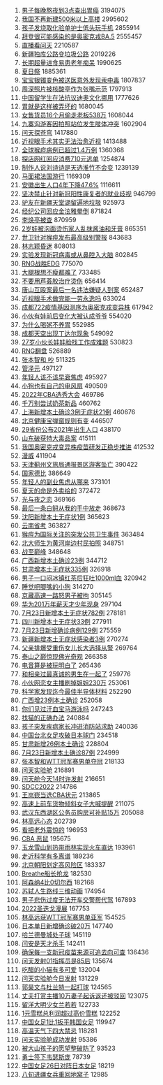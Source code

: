 1. [男子每晚熬夜到3点查出胃癌](https://s.weibo.com//weibo?q=%23%E7%94%B7%E5%AD%90%E6%AF%8F%E6%99%9A%E7%86%AC%E5%A4%9C%E5%88%B03%E7%82%B9%E6%9F%A5%E5%87%BA%E8%83%83%E7%99%8C%23&Refer=top) 3194075
2. [我国不再新建500米以上高楼](https://s.weibo.com//weibo?q=%23%E6%88%91%E5%9B%BD%E4%B8%8D%E5%86%8D%E6%96%B0%E5%BB%BA500%E7%B1%B3%E4%BB%A5%E4%B8%8A%E9%AB%98%E6%A5%BC%23&Refer=top) 2995602
3. [孩子发烧取化验单护士低头玩手机](https://s.weibo.com//weibo?q=%23%E5%AD%A9%E5%AD%90%E5%8F%91%E7%83%A7%E5%8F%96%E5%8C%96%E9%AA%8C%E5%8D%95%E6%8A%A4%E5%A3%AB%E4%BD%8E%E5%A4%B4%E7%8E%A9%E6%89%8B%E6%9C%BA%23&Refer=top) 2855914
4. [拜登很可能感染的是奥密克戎BA.5](https://s.weibo.com//weibo?q=%23%E6%8B%9C%E7%99%BB%E5%BE%88%E5%8F%AF%E8%83%BD%E6%84%9F%E6%9F%93%E7%9A%84%E6%98%AF%E5%A5%A5%E5%AF%86%E5%85%8B%E6%88%8EBA.5%23&Refer=top) 2555457
5. [直播看问天](https://s.weibo.com//weibo?q=%23%E7%9B%B4%E6%92%AD%E7%9C%8B%E9%97%AE%E5%A4%A9%23&Refer=top) 2210587
6. [新疆独库公路变垃圾公路](https://s.weibo.com//weibo?q=%23%E6%96%B0%E7%96%86%E7%8B%AC%E5%BA%93%E5%85%AC%E8%B7%AF%E5%8F%98%E5%9E%83%E5%9C%BE%E5%85%AC%E8%B7%AF%23&Refer=top) 2019226
7. [长期超量进食易患老年痴呆](https://s.weibo.com//weibo?q=%23%E9%95%BF%E6%9C%9F%E8%B6%85%E9%87%8F%E8%BF%9B%E9%A3%9F%E6%98%93%E6%82%A3%E8%80%81%E5%B9%B4%E7%97%B4%E5%91%86%23&Refer=top) 1990625
8. [夏日祭](https://s.weibo.com//weibo?q=%E5%A4%8F%E6%97%A5%E7%A5%AD&Refer=top) 1885361
9. [宝宝银镯变色被送医意外发现汞中毒](https://s.weibo.com//weibo?q=%23%E5%AE%9D%E5%AE%9D%E9%93%B6%E9%95%AF%E5%8F%98%E8%89%B2%E8%A2%AB%E9%80%81%E5%8C%BB%E6%84%8F%E5%A4%96%E5%8F%91%E7%8E%B0%E6%B1%9E%E4%B8%AD%E6%AF%92%23&Refer=top) 1807837
10. [周深照片被核酸亭作为张嘴示范](https://s.weibo.com//weibo?q=%E5%91%A8%E6%B7%B1%E7%85%A7%E7%89%87%E8%A2%AB%E6%A0%B8%E9%85%B8%E4%BA%AD%E4%BD%9C%E4%B8%BA%E5%BC%A0%E5%98%B4%E7%A4%BA%E8%8C%83&Refer=top) 1797913
11. [中国留学生在法抗议迪奥文化挪用](https://s.weibo.com//weibo?q=%23%E4%B8%AD%E5%9B%BD%E7%95%99%E5%AD%A6%E7%94%9F%E5%9C%A8%E6%B3%95%E6%8A%97%E8%AE%AE%E8%BF%AA%E5%A5%A5%E6%96%87%E5%8C%96%E6%8C%AA%E7%94%A8%23&Refer=top) 1777626
12. [胃就是这样被弄坏的](https://s.weibo.com//weibo?q=%23%E8%83%83%E5%B0%B1%E6%98%AF%E8%BF%99%E6%A0%B7%E8%A2%AB%E5%BC%84%E5%9D%8F%E7%9A%84%23&Refer=top) 1680045
13. [女售货员16个月偷走老板538万](https://s.weibo.com//weibo?q=%23%E5%A5%B3%E5%94%AE%E8%B4%A7%E5%91%9816%E4%B8%AA%E6%9C%88%E5%81%B7%E8%B5%B0%E8%80%81%E6%9D%BF538%E4%B8%87%23&Refer=top) 1608044
14. [九寨沟游客因拍照站位发生肢体冲突](https://s.weibo.com//weibo?q=%23%E4%B9%9D%E5%AF%A8%E6%B2%9F%E6%B8%B8%E5%AE%A2%E5%9B%A0%E6%8B%8D%E7%85%A7%E7%AB%99%E4%BD%8D%E5%8F%91%E7%94%9F%E8%82%A2%E4%BD%93%E5%86%B2%E7%AA%81%23&Refer=top) 1602904
15. [问天探苍穹](https://s.weibo.com//weibo?q=%23%E9%97%AE%E5%A4%A9%E6%8E%A2%E8%8B%8D%E7%A9%B9%23&Refer=top) 1417880
16. [近视眼手术其实无法治愈近视](https://s.weibo.com//weibo?q=%23%E8%BF%91%E8%A7%86%E7%9C%BC%E6%89%8B%E6%9C%AF%E5%85%B6%E5%AE%9E%E6%97%A0%E6%B3%95%E6%B2%BB%E6%84%88%E8%BF%91%E8%A7%86%23&Refer=top) 1413488
17. [全球猴痘病例已超过1.4万例](https://s.weibo.com//weibo?q=%23%E5%85%A8%E7%90%83%E7%8C%B4%E7%97%98%E7%97%85%E4%BE%8B%E5%B7%B2%E8%B6%85%E8%BF%871.4%E4%B8%87%E4%BE%8B%23&Refer=top) 1360368
18. [探店网红回应消费710元逃单](https://s.weibo.com//weibo?q=%23%E6%8E%A2%E5%BA%97%E7%BD%91%E7%BA%A2%E5%9B%9E%E5%BA%94%E6%B6%88%E8%B4%B9710%E5%85%83%E9%80%83%E5%8D%95%23&Refer=top) 1254874
19. [制作人说刘诗诗是天选淮竹不会变](https://s.weibo.com//weibo?q=%23%E5%88%B6%E4%BD%9C%E4%BA%BA%E8%AF%B4%E5%88%98%E8%AF%97%E8%AF%97%E6%98%AF%E5%A4%A9%E9%80%89%E6%B7%AE%E7%AB%B9%E4%B8%8D%E4%BC%9A%E5%8F%98%23&Refer=top) 1239139
20. [马面裙法国游行](https://s.weibo.com//weibo?q=%23%E9%A9%AC%E9%9D%A2%E8%A3%99%E6%B3%95%E5%9B%BD%E6%B8%B8%E8%A1%8C%23&Refer=top) 1169309
21. [安徽出生人口4年下降47.6%](https://s.weibo.com//weibo?q=%23%E5%AE%89%E5%BE%BD%E5%87%BA%E7%94%9F%E4%BA%BA%E5%8F%A34%E5%B9%B4%E4%B8%8B%E9%99%8D47.6%25%23&Refer=top) 1116611
22. [坚决禁止针对新冠阳性康复者的就业歧视](https://s.weibo.com//weibo?q=%23%E5%9D%9A%E5%86%B3%E7%A6%81%E6%AD%A2%E9%92%88%E5%AF%B9%E6%96%B0%E5%86%A0%E9%98%B3%E6%80%A7%E5%BA%B7%E5%A4%8D%E8%80%85%E7%9A%84%E5%B0%B1%E4%B8%9A%E6%AD%A7%E8%A7%86%23&Refer=top) 946799
23. [驴友在新疆天堂湖留遍地垃圾](https://s.weibo.com//weibo?q=%23%E9%A9%B4%E5%8F%8B%E5%9C%A8%E6%96%B0%E7%96%86%E5%A4%A9%E5%A0%82%E6%B9%96%E7%95%99%E9%81%8D%E5%9C%B0%E5%9E%83%E5%9C%BE%23&Refer=top) 925973
24. [经纪公司回应金泫雅晕倒](https://s.weibo.com//weibo?q=%23%E7%BB%8F%E7%BA%AA%E5%85%AC%E5%8F%B8%E5%9B%9E%E5%BA%94%E9%87%91%E6%B3%AB%E9%9B%85%E6%99%95%E5%80%92%23&Refer=top) 871824
25. [李焕亭被查](https://s.weibo.com//weibo?q=%23%E6%9D%8E%E7%84%95%E4%BA%AD%E8%A2%AB%E6%9F%A5%23&Refer=top) 870959
26. [2岁娃被泡面烫伤家人乱抹酱油和牙膏](https://s.weibo.com//weibo?q=%232%E5%B2%81%E5%A8%83%E8%A2%AB%E6%B3%A1%E9%9D%A2%E7%83%AB%E4%BC%A4%E5%AE%B6%E4%BA%BA%E4%B9%B1%E6%8A%B9%E9%85%B1%E6%B2%B9%E5%92%8C%E7%89%99%E8%86%8F%23&Refer=top) 865351
27. [世卫针对猴痘发布最高级别警报](https://s.weibo.com//weibo?q=%23%E4%B8%96%E5%8D%AB%E9%92%88%E5%AF%B9%E7%8C%B4%E7%97%98%E5%8F%91%E5%B8%83%E6%9C%80%E9%AB%98%E7%BA%A7%E5%88%AB%E8%AD%A6%E6%8A%A5%23&Refer=top) 843683
28. [林志颖昏迷](https://s.weibo.com//weibo?q=%23%E6%9E%97%E5%BF%97%E9%A2%96%E6%98%8F%E8%BF%B7%23&Refer=top) 808013
29. [实验发现新冠病毒或从鼻腔入大脑](https://s.weibo.com//weibo?q=%23%E5%AE%9E%E9%AA%8C%E5%8F%91%E7%8E%B0%E6%96%B0%E5%86%A0%E7%97%85%E6%AF%92%E6%88%96%E4%BB%8E%E9%BC%BB%E8%85%94%E5%85%A5%E5%A4%A7%E8%84%91%23&Refer=top) 802845
30. [RNG战胜EDG](https://s.weibo.com//weibo?q=%23RNG%E6%88%98%E8%83%9CEDG%23&Refer=top) 775070
31. [大腿根想不瘦都难了](https://s.weibo.com//weibo?q=%23%E5%A4%A7%E8%85%BF%E6%A0%B9%E6%83%B3%E4%B8%8D%E7%98%A6%E9%83%BD%E9%9A%BE%E4%BA%86%23&Refer=top) 733485
32. [不要用芦荟胶治疗烫伤](https://s.weibo.com//weibo?q=%23%E4%B8%8D%E8%A6%81%E7%94%A8%E8%8A%A6%E8%8D%9F%E8%83%B6%E6%B2%BB%E7%96%97%E7%83%AB%E4%BC%A4%23&Refer=top) 656414
33. [唐山互殴案最后一名违法嫌疑人到案](https://s.weibo.com//weibo?q=%23%E5%94%90%E5%B1%B1%E4%BA%92%E6%AE%B4%E6%A1%88%E6%9C%80%E5%90%8E%E4%B8%80%E5%90%8D%E8%BF%9D%E6%B3%95%E5%AB%8C%E7%96%91%E4%BA%BA%E5%88%B0%E6%A1%88%23&Refer=top) 652487
34. [近视眼手术做完能一劳永逸吗](https://s.weibo.com//weibo?q=%23%E8%BF%91%E8%A7%86%E7%9C%BC%E6%89%8B%E6%9C%AF%E5%81%9A%E5%AE%8C%E8%83%BD%E4%B8%80%E5%8A%B3%E6%B0%B8%E9%80%B8%E5%90%97%23&Refer=top) 633024
35. [成都722疫情基因测序为奥密克戎变异株](https://s.weibo.com//weibo?q=%23%E6%88%90%E9%83%BD722%E7%96%AB%E6%83%85%E5%9F%BA%E5%9B%A0%E6%B5%8B%E5%BA%8F%E4%B8%BA%E5%A5%A5%E5%AF%86%E5%85%8B%E6%88%8E%E5%8F%98%E5%BC%82%E6%A0%AA%23&Refer=top) 617942
36. [小伙有娃前后变化大被认成爷爷](https://s.weibo.com//weibo?q=%23%E5%B0%8F%E4%BC%99%E6%9C%89%E5%A8%83%E5%89%8D%E5%90%8E%E5%8F%98%E5%8C%96%E5%A4%A7%E8%A2%AB%E8%AE%A4%E6%88%90%E7%88%B7%E7%88%B7%23&Refer=top) 554020
37. [为什么喝粥不养胃](https://s.weibo.com//weibo?q=%23%E4%B8%BA%E4%BB%80%E4%B9%88%E5%96%9D%E7%B2%A5%E4%B8%8D%E5%85%BB%E8%83%83%23&Refer=top) 552985
38. [成都天空出现丁达尔现象](https://s.weibo.com//weibo?q=%23%E6%88%90%E9%83%BD%E5%A4%A9%E7%A9%BA%E5%87%BA%E7%8E%B0%E4%B8%81%E8%BE%BE%E5%B0%94%E7%8E%B0%E8%B1%A1%23&Refer=top) 549092
39. [27岁小伙长娃娃脸找工作成难题](https://s.weibo.com//weibo?q=%2327%E5%B2%81%E5%B0%8F%E4%BC%99%E9%95%BF%E5%A8%83%E5%A8%83%E8%84%B8%E6%89%BE%E5%B7%A5%E4%BD%9C%E6%88%90%E9%9A%BE%E9%A2%98%23&Refer=top) 530823
40. [RNG翻盘](https://s.weibo.com//weibo?q=%23RNG%E7%BF%BB%E7%9B%98%23&Refer=top) 526889
41. [张本智和 吵](https://s.weibo.com//weibo?q=%E5%BC%A0%E6%9C%AC%E6%99%BA%E5%92%8C%20%E5%90%B5&Refer=top) 511325
42. [管泽元](https://s.weibo.com//weibo?q=%E7%AE%A1%E6%B3%BD%E5%85%83&Refer=top) 497127
43. [年轻人该不该早衰焦虑](https://s.weibo.com//weibo?q=%23%E5%B9%B4%E8%BD%BB%E4%BA%BA%E8%AF%A5%E4%B8%8D%E8%AF%A5%E6%97%A9%E8%A1%B0%E7%84%A6%E8%99%91%23&Refer=top) 495927
44. [小狗也有自己的电风扇](https://s.weibo.com//weibo?q=%23%E5%B0%8F%E7%8B%97%E4%B9%9F%E6%9C%89%E8%87%AA%E5%B7%B1%E7%9A%84%E7%94%B5%E9%A3%8E%E6%89%87%23&Refer=top) 490509
45. [2022年CBA选秀大会](https://s.weibo.com//weibo?q=%232022%E5%B9%B4CBA%E9%80%89%E7%A7%80%E5%A4%A7%E4%BC%9A%23&Refer=top) 469786
46. [千万别尝试奶茶新品](https://s.weibo.com//weibo?q=%23%E5%8D%83%E4%B8%87%E5%88%AB%E5%B0%9D%E8%AF%95%E5%A5%B6%E8%8C%B6%E6%96%B0%E5%93%81%23&Refer=top) 460762
47. [上海新增本土确诊3例无症状21例](https://s.weibo.com//weibo?q=%23%E4%B8%8A%E6%B5%B7%E6%96%B0%E5%A2%9E%E6%9C%AC%E5%9C%9F%E7%A1%AE%E8%AF%8A3%E4%BE%8B%E6%97%A0%E7%97%87%E7%8A%B621%E4%BE%8B%23&Refer=top) 460676
48. [北京健康宝弹窗规则有变](https://s.weibo.com//weibo?q=%23%E5%8C%97%E4%BA%AC%E5%81%A5%E5%BA%B7%E5%AE%9D%E5%BC%B9%E7%AA%97%E8%A7%84%E5%88%99%E6%9C%89%E5%8F%98%23&Refer=top) 446507
49. [29省份公布2021年出生人口](https://s.weibo.com//weibo?q=%2329%E7%9C%81%E4%BB%BD%E5%85%AC%E5%B8%832021%E5%B9%B4%E5%87%BA%E7%94%9F%E4%BA%BA%E5%8F%A3%23&Refer=top) 438170
50. [山东破获特大毒品案](https://s.weibo.com//weibo?q=%23%E5%B1%B1%E4%B8%9C%E7%A0%B4%E8%8E%B7%E7%89%B9%E5%A4%A7%E6%AF%92%E5%93%81%E6%A1%88%23&Refer=top) 415111
51. [我国奥密克戎变异株疫苗研发正稳步推进](https://s.weibo.com//weibo?q=%23%E6%88%91%E5%9B%BD%E5%A5%A5%E5%AF%86%E5%85%8B%E6%88%8E%E5%8F%98%E5%BC%82%E6%A0%AA%E7%96%AB%E8%8B%97%E7%A0%94%E5%8F%91%E6%AD%A3%E7%A8%B3%E6%AD%A5%E6%8E%A8%E8%BF%9B%23&Refer=top) 412532
52. [漫威](https://s.weibo.com//weibo?q=%E6%BC%AB%E5%A8%81&Refer=top) 411904
53. [天津蓟州文旅局通报景区游客坠亡](https://s.weibo.com//weibo?q=%23%E5%A4%A9%E6%B4%A5%E8%93%9F%E5%B7%9E%E6%96%87%E6%97%85%E5%B1%80%E9%80%9A%E6%8A%A5%E6%99%AF%E5%8C%BA%E6%B8%B8%E5%AE%A2%E5%9D%A0%E4%BA%A1%23&Refer=top) 390422
54. [国家德比](https://s.weibo.com//weibo?q=%E5%9B%BD%E5%AE%B6%E5%BE%B7%E6%AF%94&Refer=top) 386649
55. [年轻人的副业焦虑从哪来](https://s.weibo.com//weibo?q=%23%E5%B9%B4%E8%BD%BB%E4%BA%BA%E7%9A%84%E5%89%AF%E4%B8%9A%E7%84%A6%E8%99%91%E4%BB%8E%E5%93%AA%E6%9D%A5%23&Refer=top) 373101
56. [夏天的命是外卖给的](https://s.weibo.com//weibo?q=%23%E5%A4%8F%E5%A4%A9%E7%9A%84%E5%91%BD%E6%98%AF%E5%A4%96%E5%8D%96%E7%BB%99%E7%9A%84%23&Refer=top) 372472
57. [光与夜之恋](https://s.weibo.com//weibo?q=%E5%85%89%E4%B8%8E%E5%A4%9C%E4%B9%8B%E6%81%8B&Refer=top) 369166
58. [最后一条白鲟从我的手中放走](https://s.weibo.com//weibo?q=%23%E6%9C%80%E5%90%8E%E4%B8%80%E6%9D%A1%E7%99%BD%E9%B2%9F%E4%BB%8E%E6%88%91%E7%9A%84%E6%89%8B%E4%B8%AD%E6%94%BE%E8%B5%B0%23&Refer=top) 368673
59. [沈阳新增本土无症状1例](https://s.weibo.com//weibo?q=%23%E6%B2%88%E9%98%B3%E6%96%B0%E5%A2%9E%E6%9C%AC%E5%9C%9F%E6%97%A0%E7%97%87%E7%8A%B61%E4%BE%8B%23&Refer=top) 365623
60. [云南省考](https://s.weibo.com//weibo?q=%23%E4%BA%91%E5%8D%97%E7%9C%81%E8%80%83%23&Refer=top) 363827
61. [猴痘为国际关注的突发公共卫生事件](https://s.weibo.com//weibo?q=%23%E7%8C%B4%E7%97%98%E4%B8%BA%E5%9B%BD%E9%99%85%E5%85%B3%E6%B3%A8%E7%9A%84%E7%AA%81%E5%8F%91%E5%85%AC%E5%85%B1%E5%8D%AB%E7%94%9F%E4%BA%8B%E4%BB%B6%23&Refer=top) 363484
62. [北大师生为黄河岸边村民拍照](https://s.weibo.com//weibo?q=%23%E5%8C%97%E5%A4%A7%E5%B8%88%E7%94%9F%E4%B8%BA%E9%BB%84%E6%B2%B3%E5%B2%B8%E8%BE%B9%E6%9D%91%E6%B0%91%E6%8B%8D%E7%85%A7%23&Refer=top) 348751
63. [战至巅峰](https://s.weibo.com//weibo?q=%23%E6%88%98%E8%87%B3%E5%B7%85%E5%B3%B0%23&Refer=top) 348648
64. [广西新增本土确诊23例](https://s.weibo.com//weibo?q=%23%E5%B9%BF%E8%A5%BF%E6%96%B0%E5%A2%9E%E6%9C%AC%E5%9C%9F%E7%A1%AE%E8%AF%8A23%E4%BE%8B%23&Refer=top) 344712
65. [甘肃增本土无症状335例](https://s.weibo.com//weibo?q=%23%E7%94%98%E8%82%83%E5%A2%9E%E6%9C%AC%E5%9C%9F%E6%97%A0%E7%97%87%E7%8A%B6335%E4%BE%8B%23&Refer=top) 326918
66. [男子一口闷冰镇红茶后狂吐1000ml血](https://s.weibo.com//weibo?q=%23%E7%94%B7%E5%AD%90%E4%B8%80%E5%8F%A3%E9%97%B7%E5%86%B0%E9%95%87%E7%BA%A2%E8%8C%B6%E5%90%8E%E7%8B%82%E5%90%901000ml%E8%A1%80%23&Refer=top) 320942
67. [睡觉吧唧嘴的小狗](https://s.weibo.com//weibo?q=%23%E7%9D%A1%E8%A7%89%E5%90%A7%E5%94%A7%E5%98%B4%E7%9A%84%E5%B0%8F%E7%8B%97%23&Refer=top) 314270
68. [京藏高速一路怒男子被拘](https://s.weibo.com//weibo?q=%23%E4%BA%AC%E8%97%8F%E9%AB%98%E9%80%9F%E4%B8%80%E8%B7%AF%E6%80%92%E7%94%B7%E5%AD%90%E8%A2%AB%E6%8B%98%23&Refer=top) 305145
69. [华为201万年薪天才少年现身](https://s.weibo.com//weibo?q=%23%E5%8D%8E%E4%B8%BA201%E4%B8%87%E5%B9%B4%E8%96%AA%E5%A4%A9%E6%89%8D%E5%B0%91%E5%B9%B4%E7%8E%B0%E8%BA%AB%23&Refer=top) 297104
70. [7月23日新增本土无症状782例](https://s.weibo.com//weibo?q=%237%E6%9C%8823%E6%97%A5%E6%96%B0%E5%A2%9E%E6%9C%AC%E5%9C%9F%E6%97%A0%E7%97%87%E7%8A%B6782%E4%BE%8B%23&Refer=top) 278181
71. [四川新增本土无症状33例](https://s.weibo.com//weibo?q=%23%E5%9B%9B%E5%B7%9D%E6%96%B0%E5%A2%9E%E6%9C%AC%E5%9C%9F%E6%97%A0%E7%97%87%E7%8A%B633%E4%BE%8B%23&Refer=top) 277911
72. [7月23日新增确诊病例129例](https://s.weibo.com//weibo?q=%237%E6%9C%8823%E6%97%A5%E6%96%B0%E5%A2%9E%E7%A1%AE%E8%AF%8A%E7%97%85%E4%BE%8B129%E4%BE%8B%23&Refer=top) 275559
73. [新疆新增本土无症状感染者3例](https://s.weibo.com//weibo?q=%E6%96%B0%E7%96%86%E6%96%B0%E5%A2%9E%E6%9C%AC%E5%9C%9F%E6%97%A0%E7%97%87%E7%8A%B6%E6%84%9F%E6%9F%93%E8%80%853%E4%BE%8B&Refer=top) 270274
74. [父亲排爆受重伤女儿长大选择从警](https://s.weibo.com//weibo?q=%23%E7%88%B6%E4%BA%B2%E6%8E%92%E7%88%86%E5%8F%97%E9%87%8D%E4%BC%A4%E5%A5%B3%E5%84%BF%E9%95%BF%E5%A4%A7%E9%80%89%E6%8B%A9%E4%BB%8E%E8%AD%A6%23&Refer=top) 269764
75. [泰山之巅惊现佛光奇观](https://s.weibo.com//weibo?q=%23%E6%B3%B0%E5%B1%B1%E4%B9%8B%E5%B7%85%E6%83%8A%E7%8E%B0%E4%BD%9B%E5%85%89%E5%A5%87%E8%A7%82%23&Refer=top) 266358
76. [电音算是被玩明白了](https://s.weibo.com//weibo?q=%23%E7%94%B5%E9%9F%B3%E7%AE%97%E6%98%AF%E8%A2%AB%E7%8E%A9%E6%98%8E%E7%99%BD%E4%BA%86%23&Refer=top) 265436
77. [和相亲过最真诚的男生在一起了](https://s.weibo.com//weibo?q=%23%E5%92%8C%E7%9B%B8%E4%BA%B2%E8%BF%87%E6%9C%80%E7%9C%9F%E8%AF%9A%E7%9A%84%E7%94%B7%E7%94%9F%E5%9C%A8%E4%B8%80%E8%B5%B7%E4%BA%86%23&Refer=top) 259776
78. [小伙网恋女主播刷掉姐姐230万](https://s.weibo.com//weibo?q=%23%E5%B0%8F%E4%BC%99%E7%BD%91%E6%81%8B%E5%A5%B3%E4%B8%BB%E6%92%AD%E5%88%B7%E6%8E%89%E5%A7%90%E5%A7%90230%E4%B8%87%23&Refer=top) 253061
79. [科学家发现迄今最佳半导体材料](https://s.weibo.com//weibo?q=%23%E7%A7%91%E5%AD%A6%E5%AE%B6%E5%8F%91%E7%8E%B0%E8%BF%84%E4%BB%8A%E6%9C%80%E4%BD%B3%E5%8D%8A%E5%AF%BC%E4%BD%93%E6%9D%90%E6%96%99%23&Refer=top) 252290
80. [广西增23例本土确诊](https://s.weibo.com//weibo?q=%23%E5%B9%BF%E8%A5%BF%E5%A2%9E23%E4%BE%8B%E6%9C%AC%E5%9C%9F%E7%A1%AE%E8%AF%8A%23&Refer=top) 252058
81. [你们见过汗血宝马游泳吗](https://s.weibo.com//weibo?q=%23%E4%BD%A0%E4%BB%AC%E8%A7%81%E8%BF%87%E6%B1%97%E8%A1%80%E5%AE%9D%E9%A9%AC%E6%B8%B8%E6%B3%B3%E5%90%97%23&Refer=top) 247243
82. [找猫的正确办法](https://s.weibo.com//weibo?q=%23%E6%89%BE%E7%8C%AB%E7%9A%84%E6%AD%A3%E7%A1%AE%E5%8A%9E%E6%B3%95%23&Refer=top) 240884
83. [孩子突发疾病家长冲进消防站求助](https://s.weibo.com//weibo?q=%23%E5%AD%A9%E5%AD%90%E7%AA%81%E5%8F%91%E7%96%BE%E7%97%85%E5%AE%B6%E9%95%BF%E5%86%B2%E8%BF%9B%E6%B6%88%E9%98%B2%E7%AB%99%E6%B1%82%E5%8A%A9%23&Refer=top) 240036
84. [中国台北女足攻破日本球门](https://s.weibo.com//weibo?q=%23%E4%B8%AD%E5%9B%BD%E5%8F%B0%E5%8C%97%E5%A5%B3%E8%B6%B3%E6%94%BB%E7%A0%B4%E6%97%A5%E6%9C%AC%E7%90%83%E9%97%A8%23&Refer=top) 234518
85. [甘肃新增26例本土确诊](https://s.weibo.com//weibo?q=%E7%94%98%E8%82%83%E6%96%B0%E5%A2%9E26%E4%BE%8B%E6%9C%AC%E5%9C%9F%E7%A1%AE%E8%AF%8A&Refer=top) 228804
86. [7月23日新增本土确诊87例](https://s.weibo.com//weibo?q=%237%E6%9C%8823%E6%97%A5%E6%96%B0%E5%A2%9E%E6%9C%AC%E5%9C%9F%E7%A1%AE%E8%AF%8A87%E4%BE%8B%23&Refer=top) 224999
87. [张本智和WTT冠军赛男单夺冠](https://s.weibo.com//weibo?q=%23%E5%BC%A0%E6%9C%AC%E6%99%BA%E5%92%8CWTT%E5%86%A0%E5%86%9B%E8%B5%9B%E7%94%B7%E5%8D%95%E5%A4%BA%E5%86%A0%23&Refer=top) 218133
88. [问天实验舱](https://s.weibo.com//weibo?q=%23%E9%97%AE%E5%A4%A9%E5%AE%9E%E9%AA%8C%E8%88%B1%23&Refer=top) 216891
89. [问天舱今天14时许发射](https://s.weibo.com//weibo?q=%23%E9%97%AE%E5%A4%A9%E8%88%B1%E4%BB%8A%E5%A4%A914%E6%97%B6%E8%AE%B8%E5%8F%91%E5%B0%84%23&Refer=top) 216651
90. [SDCC2022](https://s.weibo.com//weibo?q=%23SDCC2022%23&Refer=top) 214786
91. [王岚嵚当选CBA状元](https://s.weibo.com//weibo?q=%23%E7%8E%8B%E5%B2%9A%E5%B5%9A%E5%BD%93%E9%80%89CBA%E7%8A%B6%E5%85%83%23&Refer=top) 213865
92. [高速上前车货物倾斜女子大喊提醒](https://s.weibo.com//weibo?q=%23%E9%AB%98%E9%80%9F%E4%B8%8A%E5%89%8D%E8%BD%A6%E8%B4%A7%E7%89%A9%E5%80%BE%E6%96%9C%E5%A5%B3%E5%AD%90%E5%A4%A7%E5%96%8A%E6%8F%90%E9%86%92%23&Refer=top) 211075
93. [武汉东西湖区公务员购房可补贴15万](https://s.weibo.com//weibo?q=%23%E6%AD%A6%E6%B1%89%E4%B8%9C%E8%A5%BF%E6%B9%96%E5%8C%BA%E5%85%AC%E5%8A%A1%E5%91%98%E8%B4%AD%E6%88%BF%E5%8F%AF%E8%A1%A5%E8%B4%B415%E4%B8%87%23&Refer=top) 205088
94. [林高远心态](https://s.weibo.com//weibo?q=%23%E6%9E%97%E9%AB%98%E8%BF%9C%E5%BF%83%E6%80%81%23&Refer=top) 202739
95. [看把老外震惊的](https://s.weibo.com//weibo?q=%23%E7%9C%8B%E6%8A%8A%E8%80%81%E5%A4%96%E9%9C%87%E6%83%8A%E7%9A%84%23&Refer=top) 196953
96. [CBA 恶鼠](https://s.weibo.com//weibo?q=CBA%20%E6%81%B6%E9%BC%A0&Refer=top) 195675
97. [玉龙雪山到热带雨林实现火车直达](https://s.weibo.com//weibo?q=%23%E7%8E%89%E9%BE%99%E9%9B%AA%E5%B1%B1%E5%88%B0%E7%83%AD%E5%B8%A6%E9%9B%A8%E6%9E%97%E5%AE%9E%E7%8E%B0%E7%81%AB%E8%BD%A6%E7%9B%B4%E8%BE%BE%23&Refer=top) 193961
98. [走近科学有多离谱](https://s.weibo.com//weibo?q=%23%E8%B5%B0%E8%BF%91%E7%A7%91%E5%AD%A6%E6%9C%89%E5%A4%9A%E7%A6%BB%E8%B0%B1%23&Refer=top) 189236
99. [北京朝阳划定高风险区](https://s.weibo.com//weibo?q=%23%E5%8C%97%E4%BA%AC%E6%9C%9D%E9%98%B3%E5%88%92%E5%AE%9A%E9%AB%98%E9%A3%8E%E9%99%A9%E5%8C%BA%23&Refer=top) 183337
100. [Breathe船长抢龙](https://s.weibo.com//weibo?q=%23Breathe%E8%88%B9%E9%95%BF%E6%8A%A2%E9%BE%99%23&Refer=top) 182530
101. [阿森纳4比0切尔西](https://s.weibo.com//weibo?q=%23%E9%98%BF%E6%A3%AE%E7%BA%B34%E6%AF%940%E5%88%87%E5%B0%94%E8%A5%BF%23&Refer=top) 182168
102. [苏轼人生路线三维动画](https://s.weibo.com//weibo?q=%E8%8B%8F%E8%BD%BC%E4%BA%BA%E7%94%9F%E8%B7%AF%E7%BA%BF%E4%B8%89%E7%BB%B4%E5%8A%A8%E7%94%BB&Refer=top) 174954
103. [男子悲伤过度无法开车交警帮代驾](https://s.weibo.com//weibo?q=%23%E7%94%B7%E5%AD%90%E6%82%B2%E4%BC%A4%E8%BF%87%E5%BA%A6%E6%97%A0%E6%B3%95%E5%BC%80%E8%BD%A6%E4%BA%A4%E8%AD%A6%E5%B8%AE%E4%BB%A3%E9%A9%BE%23&Refer=top) 167893
104. [2022圣迭戈漫展](https://s.weibo.com//weibo?q=%232022%E5%9C%A3%E8%BF%AD%E6%88%88%E6%BC%AB%E5%B1%95%23&Refer=top) 167753
105. [林高远获WTT冠军赛男单亚军](https://s.weibo.com//weibo?q=%23%E6%9E%97%E9%AB%98%E8%BF%9C%E8%8E%B7WTT%E5%86%A0%E5%86%9B%E8%B5%9B%E7%94%B7%E5%8D%95%E4%BA%9A%E5%86%9B%23&Refer=top) 154525
106. [日本单日新增确诊破20万](https://s.weibo.com//weibo?q=%23%E6%97%A5%E6%9C%AC%E5%8D%95%E6%97%A5%E6%96%B0%E5%A2%9E%E7%A1%AE%E8%AF%8A%E7%A0%B420%E4%B8%87%23&Refer=top) 147740
107. [哈兰德曼城处子球](https://s.weibo.com//weibo?q=%23%E5%93%88%E5%85%B0%E5%BE%B7%E6%9B%BC%E5%9F%8E%E5%A4%84%E5%AD%90%E7%90%83%23&Refer=top) 145119
108. [闫安是天才杀手](https://s.weibo.com//weibo?q=%23%E9%97%AB%E5%AE%89%E6%98%AF%E5%A4%A9%E6%89%8D%E6%9D%80%E6%89%8B%23&Refer=top) 142411
109. [确保每一支新冠疫苗来源可追去向可查](https://s.weibo.com//weibo?q=%23%E7%A1%AE%E4%BF%9D%E6%AF%8F%E4%B8%80%E6%94%AF%E6%96%B0%E5%86%A0%E7%96%AB%E8%8B%97%E6%9D%A5%E6%BA%90%E5%8F%AF%E8%BF%BD%E5%8E%BB%E5%90%91%E5%8F%AF%E6%9F%A5%23&Refer=top) 136436
110. [问天发射01指挥员是85后](https://s.weibo.com//weibo?q=%23%E9%97%AE%E5%A4%A9%E5%8F%91%E5%B0%8401%E6%8C%87%E6%8C%A5%E5%91%98%E6%98%AF85%E5%90%8E%23&Refer=top) 135674
111. [吃醋的小猫有多可爱](https://s.weibo.com//weibo?q=%23%E5%90%83%E9%86%8B%E7%9A%84%E5%B0%8F%E7%8C%AB%E6%9C%89%E5%A4%9A%E5%8F%AF%E7%88%B1%23&Refer=top) 132004
112. [问天实验舱今日发射](https://s.weibo.com//weibo?q=%23%E9%97%AE%E5%A4%A9%E5%AE%9E%E9%AA%8C%E8%88%B1%E4%BB%8A%E6%97%A5%E5%8F%91%E5%B0%84%23&Refer=top) 131229
113. [郭昊文与杜兰特一起打球](https://s.weibo.com//weibo?q=%23%E9%83%AD%E6%98%8A%E6%96%87%E4%B8%8E%E6%9D%9C%E5%85%B0%E7%89%B9%E4%B8%80%E8%B5%B7%E6%89%93%E7%90%83%23&Refer=top) 124565
114. [丈夫打赏主播10万妻子起诉返还被驳回](https://s.weibo.com//weibo?q=%23%E4%B8%88%E5%A4%AB%E6%89%93%E8%B5%8F%E4%B8%BB%E6%92%AD10%E4%B8%87%E5%A6%BB%E5%AD%90%E8%B5%B7%E8%AF%89%E8%BF%94%E8%BF%98%E8%A2%AB%E9%A9%B3%E5%9B%9E%23&Refer=top) 123075
115. [留洋大明少女兰若若](https://s.weibo.com//weibo?q=%E7%95%99%E6%B4%8B%E5%A4%A7%E6%98%8E%E5%B0%91%E5%A5%B3%E5%85%B0%E8%8B%A5%E8%8B%A5&Refer=top) 122733
116. [1元雪糕总利润超过高价雪糕](https://s.weibo.com//weibo?q=%231%E5%85%83%E9%9B%AA%E7%B3%95%E6%80%BB%E5%88%A9%E6%B6%A6%E8%B6%85%E8%BF%87%E9%AB%98%E4%BB%B7%E9%9B%AA%E7%B3%95%23&Refer=top) 122252
117. [中国女足1比1扳平韩国女足](https://s.weibo.com//weibo?q=%23%E4%B8%AD%E5%9B%BD%E5%A5%B3%E8%B6%B31%E6%AF%941%E6%89%B3%E5%B9%B3%E9%9F%A9%E5%9B%BD%E5%A5%B3%E8%B6%B3%23&Refer=top) 119947
118. [高温天气下四大禁忌](https://s.weibo.com//weibo?q=%23%E9%AB%98%E6%B8%A9%E5%A4%A9%E6%B0%94%E4%B8%8B%E5%9B%9B%E5%A4%A7%E7%A6%81%E5%BF%8C%23&Refer=top) 118281
119. [问天实验舱成功发射](https://s.weibo.com//weibo?q=%23%E9%97%AE%E5%A4%A9%E5%AE%9E%E9%AA%8C%E8%88%B1%E6%88%90%E5%8A%9F%E5%8F%91%E5%B0%84%23&Refer=top) 95386
120. [被大山孩子的愿望整破防了](https://s.weibo.com//weibo?q=%23%E8%A2%AB%E5%A4%A7%E5%B1%B1%E5%AD%A9%E5%AD%90%E7%9A%84%E6%84%BF%E6%9C%9B%E6%95%B4%E7%A0%B4%E9%98%B2%E4%BA%86%23&Refer=top) 93523
121. [勇士签下韦瑟斯庞](https://s.weibo.com//weibo?q=%23%E5%8B%87%E5%A3%AB%E7%AD%BE%E4%B8%8B%E9%9F%A6%E7%91%9F%E6%96%AF%E5%BA%9E%23&Refer=top) 78739
122. [中国女足26日对阵日本女足](https://s.weibo.com//weibo?q=%23%E4%B8%AD%E5%9B%BD%E5%A5%B3%E8%B6%B326%E6%97%A5%E5%AF%B9%E9%98%B5%E6%97%A5%E6%9C%AC%E5%A5%B3%E8%B6%B3%23&Refer=top) 18219
123. [八旬进疆女兵重回地窝子](https://s.weibo.com//weibo?q=%23%E5%85%AB%E6%97%AC%E8%BF%9B%E7%96%86%E5%A5%B3%E5%85%B5%E9%87%8D%E5%9B%9E%E5%9C%B0%E7%AA%9D%E5%AD%90%23&Refer=top) 12985
